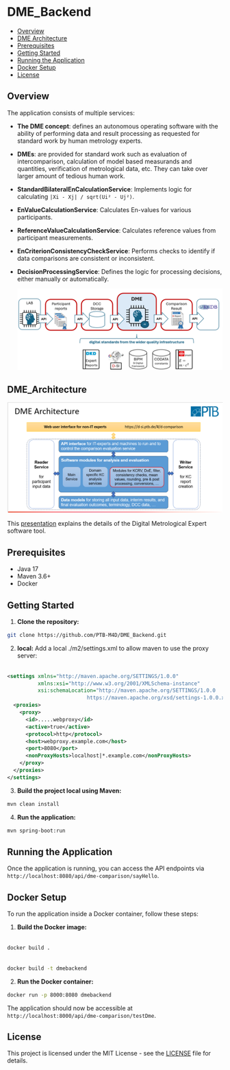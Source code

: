 
# DME_Backend
- [Overview](#overview)
- [DME Architecture](#DME_Architecture)
- [Prerequisites](#prerequisites)
- [Getting Started](#getting-started)
- [Running the Application](#running-the-application)
- [Docker Setup](#docker-setup)
- [License](#license)

## Overview

The application consists of multiple services:
- **The DME concept**: defines an autonomous operating software with the ability of performing data and result processing as requested for standard work by human metrology experts.
- **DMEs**: are provided for standard work such as evaluation of intercomparison, calculation of model based measurands and quantities, verification of metrological data, etc. They can take over larger amount of tedious human work.
- **StandardBilateralEnCalculationService**: Implements logic for calculating `|Xi - Xj| / sqrt(Ui² - Uj²)`.
- **EnValueCalculationService**: Calculates En-values for various participants.
- **ReferenceValueCalculationService**: Calculates reference values from participant measurements.
- **EnCriterionConsistencyCheckService**: Performs checks to identify if data comparisons are consistent or inconsistent.
- **DecisionProcessingService**: Defines the logic for processing decisions, either manually or automatically.


  ![DME_Concept](src/main/resources/static/img/DME_Concept.png)

## DME_Architecture

 ![DME_Architecture.PNG](src/main/resources/static/img/DME_Architecture.png)

This [presentation](src/main/resources/static/docs/CIM2025.pdf) explains the details of the Digital Metrological Expert software tool.

## Prerequisites

- Java 17
- Maven 3.6+
- Docker 

## Getting Started

1. **Clone the repository:**

```bash
git clone https://github.com/PTB-M4D/DME_Backend.git
```
2. **local:**
   Add a local ./m2/settings.xml to allow maven to use the proxy server:

```xml

<settings xmlns="http://maven.apache.org/SETTINGS/1.0.0"
          xmlns:xsi="http://www.w3.org/2001/XMLSchema-instance"
          xsi:schemaLocation="http://maven.apache.org/SETTINGS/1.0.0
                          https://maven.apache.org/xsd/settings-1.0.0.xsd">
  <proxies>
    <proxy>
      <id>.....webproxy</id>
      <active>true</active>
      <protocol>http</protocol>
      <host>webproxy.example.com</host>
      <port>8080</port>
      <nonProxyHosts>localhost|*.example.com</nonProxyHosts>
    </proxy>
  </proxies>
</settings>
```
3. **Build the project local using Maven:**

```bash
mvn clean install
```

4. **Run the application:**

```bash
mvn spring-boot:run
```

## Running the Application

Once the application is running, you can access the API endpoints via `http://localhost:8080/api/dme-comparison/sayHello`.

## Docker Setup

To run the application inside a Docker container, follow these steps:

1. **Build the Docker image:**
```bash

docker build .
```
 
```bash

docker build -t dmebackend  

```


2. **Run the Docker container:**

```bash  
docker run -p 8000:8080 dmebackend
```

The application should now be accessible at `http://localhost:8000/api/dme-comparison/testDme`.

## License

This project is licensed under the MIT License - see the [LICENSE](LICENSE) file for details.


